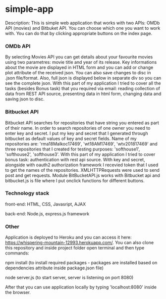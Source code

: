 # simple-app
Description: This is simple web application that works with two APIs: OMDb API (movies) and Bitbuket API. You can choose which one you want to work with. You can do that by clicking appropriate buttons on the index page. 

### OMDb API
By selecting Movies API you can get details about your favourite movies using two parametres: movie title and year of its release. Key informations about the movie are displayed in HTML form and you can add or change plot attribute of the received json. You can also save changes to disc in .json file/format. Also, full json is displayed below in separate div so you can see the complete json. 
With this part of my application I tried to cover all the tasks (besides Bonus task) that you required via email: reading collection of data from REST API source, presenting data in html form, changing data and saving json to disc.

### Bitbucket API
Bitbucket API searches for repositories that have string you entered as part of their name. In order to search repositories of one owner you need to enter key and secret. I put my key and secret that I generated through bitbucket as default values of key and secret fields. Name of my repositories are: 'rma18Malkoc17469', 'wt18AM17469', 'wtv201817469' and three repositories that I created for testing purposes: 'softhouse1', 'softhouse2', 'softhouse3'. With this part of my application I tried to cover bonus task: authentication with rest api source. With key and secret, alongside with oauth2 authorization framework I recevied token that I used to get the names of the repositories. XMLHTTPRequests were used to send post and get requests. Module BitBucketAPI.js works with Bitbucket api and bitbucket.js is file where I put onclick functions for different buttons.

### Technology stack
front-end: HTML, CSS, Javasript, AJAX

back-end: Node.js, express.js framework

### Other
Application is deployed to Heroku and you can access it here: https://whispering-mountain-12993.herokuapp.com/. You can also clone this repository and inside project folder open terminal and then type commands:

npm install (to install required packages - packages are installed based on dependencies attribute inside package.json file)

node server.js (to start server, server is listening on port 8080)

After that you can use application locally by typing 'localhost:8080' inside the browser.


